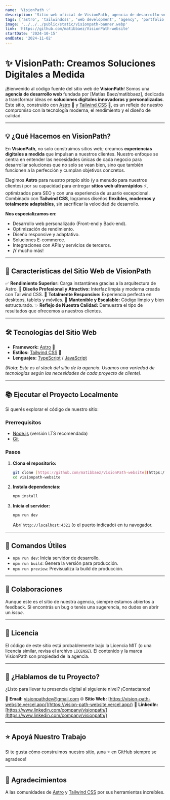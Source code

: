 ```yaml
---
name: 'VisionPath 💡'
description: 'Sitio web oficial de VisionPath, agencia de desarrollo web especializada en soluciones digitales a medida. Construido con Astro y Tailwind CSS.'
tags: ['astro', 'tailwindcss', 'web development', 'agency', 'portfolio', 'digital solutions', 'custom development']
image: '../../../public/static/visionpath-banner.webp' 
link: 'https://github.com/matibbaez/VisionPath-website' 
startDate: '2024-10-15' 
endDate: '2024-11-02' 
---
```


# ✨ VisionPath: Creamos Soluciones Digitales a Medida 

¡Bienvenido al código fuente del sitio web de **VisionPath**! Somos una **agencia de desarrollo web** fundada por [Matías Baez/matibbaez], dedicada a transformar ideas en **soluciones digitales innovadoras y personalizadas**. Este sitio, construido con [Astro](https://astro.build/) 🚀 y [Tailwind CSS](https://tailwindcss.com/) 🎨, es un reflejo de nuestro compromiso con la tecnología moderna, el rendimiento y el diseño de calidad.

---

## 💡 ¿Qué Hacemos en VisionPath?

En **VisionPath**, no solo construimos sitios web; creamos **experiencias digitales a medida** que impulsan a nuestros clientes. Nuestro enfoque se centra en entender las necesidades únicas de cada negocio para desarrollar soluciones que no solo se vean bien, sino que también funcionen a la perfección y cumplan objetivos concretos.

Elegimos **Astro** para nuestro propio sitio (y a menudo para nuestros clientes) por su capacidad para entregar **sitios web ultrarrápidos** ⚡, optimizados para SEO y con una experiencia de usuario excepcional. Combinado con **Tailwind CSS**, logramos diseños **flexibles, modernos y totalmente adaptables**, sin sacrificar la velocidad de desarrollo.

**Nos especializamos en:**

* Desarrollo web personalizado (Front-end y Back-end).
* Optimización de rendimiento.
* Diseño responsive y adaptativo.
* Soluciones E-commerce.
* Integraciones con APIs y servicios de terceros.
* ¡Y mucho más!

---

## 🌟 Características del Sitio Web de VisionPath

✅ **Rendimiento Superior:** Carga instantánea gracias a la arquitectura de Astro.
🎨 **Diseño Profesional y Atractivo:** Interfaz limpia y moderna creada con Tailwind CSS.
📱 **Totalmente Responsive:** Experiencia perfecta en desktops, tablets y móviles.
🔧 **Mantenible y Escalable:** Código limpio y bien estructurado.
✨ **Reflejo de Nuestra Calidad:** Demuestra el tipo de resultados que ofrecemos a nuestros clientes.

---

## 🛠️ Tecnologías del Sitio Web

* **Framework:** [Astro](https://astro.build/) 🚀
* **Estilos:** [Tailwind CSS](https://tailwindcss.com/) 🎨
* **Lenguajes:** [TypeScript](https://www.typescriptlang.org/) / [JavaScript](https://developer.mozilla.org/en-US/docs/Web/JavaScript)

*(Nota: Este es el stack del sitio de la agencia. Usamos una variedad de tecnologías según las necesidades de cada proyecto de cliente).*

---

## 📚 Ejecutar el Proyecto Localmente

Si querés explorar el código de nuestro sitio:

### Prerrequisitos

* [Node.js](https://nodejs.org/) (versión LTS recomendada)
* [Git](https://git-scm.com/)

### Pasos

1.  **Clona el repositorio:**
    ```bash
    git clone [https://github.com/matibbaez/VisionPath-website](https://github.com/matibbaez/VisionPath-website) 
    cd visionpath-website
    ```
2.  **Instala dependencias:**
    ```bash
    npm install
    ```
3.  **Inicia el servidor:**
    ```bash
    npm run dev
    ```
    Abrí `http://localhost:4321` (o el puerto indicado) en tu navegador.

---

## 🎯 Comandos Útiles

* `npm run dev`: Inicia servidor de desarrollo.
* `npm run build`: Genera la versión para producción.
* `npm run preview`: Previsualiza la build de producción.

---

## 🤝 Colaboraciones

Aunque este es el sitio de nuestra agencia, siempre estamos abiertos a feedback. Si encontrás un bug o tenés una sugerencia, no dudes en abrir un *issue*.

---

## 📄 Licencia

El código de este sitio está probablemente bajo la Licencia MIT (o una licencia similar, revisa el archivo `LICENSE`). El contenido y la marca VisionPath son propiedad de la agencia.

---

## 💬 ¿Hablamos de tu Proyecto?

¿Listo para llevar tu presencia digital al siguiente nivel? ¡Contactanos!

📧 **Email:** [visionpathdev@gmail.com](mailto:visionpathdev@gmail.com) 
🌐 **Sitio Web:** [https://vision-path-website.vercel.app/](https://vision-path-website.vercel.app/) 
💼 **LinkedIn:** [https://www.linkedin.com/company/visionpath/](https://www.linkedin.com/company/visionpath/) 

---

## ⭐ Apoyá Nuestro Trabajo

Si te gusta cómo construimos nuestro sitio, ¡una ⭐ en GitHub siempre se agradece!

---

## 🙏 Agradecimientos

A las comunidades de [Astro](https://astro.build/) y [Tailwind CSS](https://tailwindcss.com/) por sus herramientas increíbles.